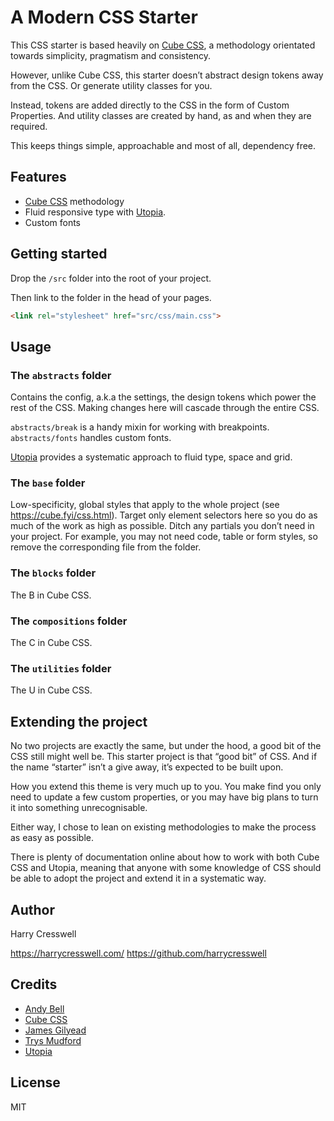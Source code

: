 # A Modern CSS Starter

This CSS starter is based heavily on [Cube CSS](https://cube.fyi/), a methodology orientated towards simplicity, pragmatism and consistency.

However, unlike Cube CSS, this starter doesn’t abstract design tokens away from the CSS. Or generate utility classes for you. 

Instead, tokens are added directly to the CSS in the form of Custom Properties. And utility classes are created by hand, as and when they are required. 

This keeps things simple, approachable and most of all, dependency free.

## Features

- [Cube CSS](https://cube.fyi/) methodology
- Fluid responsive type with [Utopia](https://utopia.fyi/).
- Custom fonts

## Getting started

Drop the `/src` folder into the root of your project.

Then link to the folder in the head of your pages.

```html
<link rel="stylesheet" href="src/css/main.css">
```

## Usage

### The `abstracts` folder

Contains the config, a.k.a the settings, the design tokens which power the rest of the CSS. Making changes here will cascade through the entire CSS.

`abstracts/break` is a handy mixin for working with breakpoints. `abstracts/fonts` handles custom fonts.

[Utopia](https://utopia.fyi/) provides a systematic approach to fluid type, space and grid.

### The `base` folder

Low-specificity, global styles that apply to the whole project (see https://cube.fyi/css.html). Target only element selectors here so you do as much of the work as high as possible. Ditch any partials you don’t need in your project. For example, you may not need code, table or form styles, so remove the corresponding file from the folder. 

### The `blocks` folder

The B in Cube CSS.

### The `compositions` folder

The C in Cube CSS.

### The `utilities` folder

The U in Cube CSS.

## Extending the project

No two projects are exactly the same, but under the hood, a good bit of the CSS still might well be. This starter project is that “good bit” of CSS. And if the name “starter” isn’t a give away, it’s expected to be built upon. 

How you extend this theme is very much up to you. You make find you only need to update a few custom properties, or you may have big plans to turn it into something unrecognisable.

Either way, I chose to lean on existing methodologies to make the process as easy as possible.

There is plenty of documentation online about how to work with both Cube CSS and Utopia, meaning that anyone with some knowledge of CSS should be able to adopt the project and extend it in a systematic way. 


## Author

Harry Cresswell

https://harrycresswell.com/
https://github.com/harrycresswell

## Credits

- [Andy Bell](https://andy-bell.co.uk/)
- [Cube CSS](https://cube.fyi/)
- [James Gilyead](https://hustlersquad.net/)
- [Trys Mudford](https://www.trysmudford.com/)
- [Utopia](https://utopia.fyi/)

## License

MIT